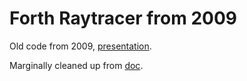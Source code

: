 # Forth Raytracer from 2009

Old code from 2009, [presentation](https://docs.google.com/presentation/d/1F0UnlW9UNbeJ9rMBPZ5Z6YETQ21O-oKhxJmd7nRJq3s/edit#slide=id.i0).

Marginally cleaned up from [doc](https://docs.google.com/document/d/1uQCdxrrA1JoB_hzUeoaewM_kvmkp52BAsWXitnWGW0s/edit).
